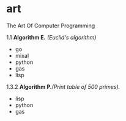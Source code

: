 # art
The Art Of Computer Programming

1.1 **Algorithm E.** _(Euclid's algorithm)_
   + go
   + mixal
   + python
   + gas
   + lisp

1.3.2 **Algorithm P.**_(Print table of 500 primes)._
   + lisp
   + python
   + gas
   